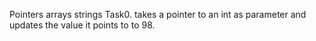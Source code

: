 Pointers arrays strings
Task0. takes a pointer to an int as parameter and updates the value it points to to 98.
